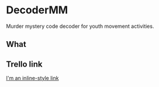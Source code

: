 # DecoderMM
Murder mystery code decoder for youth movement activities.

## What

## Trello link
[I'm an inline-style link](https://trello.com/b/tCIiZK7u/murder-mistery)
